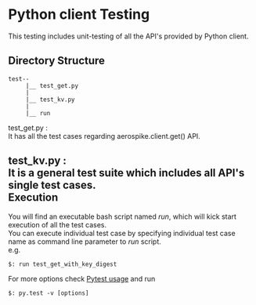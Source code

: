 Python client Testing
=========

This testing includes unit-testing of all the API's provided by Python client.

Directory Structure
-------------------

```
test--
     |__ test_get.py
     |   
     |__ test_kv.py
     |
     |__ run
```

test_get.py :    
    It has all the test cases regarding aerospike.client.get() API.  
  
test_kv.py :  
    It is a general test suite which includes all API's single test cases.  
Execution
---------

You will find an executable bash script named _run_, which will kick start execution of all the test cases.  
You can execute individual test case by specifying individual test case name as command line parameter to _run_ script.  
e.g.
```
$: run test_get_with_key_digest
```
For more options check [Pytest usage] and run
```
$: py.test -v [options]
```

[Pytest usage]:http://pytest.org/latest/usage.html
